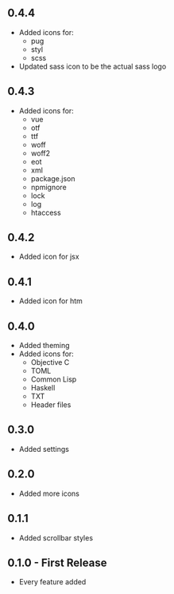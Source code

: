 ## 0.4.4
* Added icons for:
  - pug
  - styl
  - scss
* Updated sass icon to be the actual sass logo
## 0.4.3
* Added icons for:
  - vue
  - otf
  - ttf
  - woff
  - woff2
  - eot
  - xml
  - package.json
  - npmignore
  - lock
  - log
  - htaccess
## 0.4.2
* Added icon for jsx
## 0.4.1
* Added icon for htm
## 0.4.0
* Added theming
* Added icons for:
  - Objective C
  - TOML
  - Common Lisp
  - Haskell
  - TXT
  - Header files
## 0.3.0
* Added settings
## 0.2.0
* Added more icons
## 0.1.1
* Added scrollbar styles
## 0.1.0 - First Release
* Every feature added
